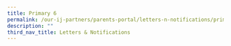 ```yaml
---
title: Primary 6
permalink: /our-ij-partners/parents-portal/letters-n-notifications/primary-6
description: ""
third_nav_title: Letters & Notifications
---
```

